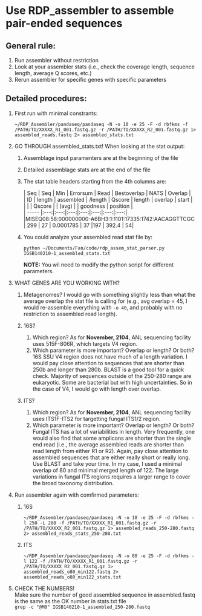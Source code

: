 Use RDP_assembler to assemble pair-ended sequences
=================

General rule:
----
1. Run assembler without restriction  
2. Look at your assembler stats (i.e., check the coverage length, sequence length, average  Q scores, etc.)
3. Rerun assembler for specific genes with specific parameters

Detailed procedures: 
----
1. First run with minimal constrants:   
    ```
    ~/RDP_Assembler/pandaseq/pandaseq -N -o 10 -e 25 -F -d rbfkms -f /PATH/TO/XXXXX_R1_001.fastq.gz -r /PATH/TO/XXXXX_R2_001.fastq.gz 1> assembled_reads.fastq 2> assembled_stats.txt
    ```

2. GO THROUGH assembled_stats.txt! When looking at the stat output: 
    1. Assemblage input paramenters are at the beginning of the file   
    2. Detailed assemblage stats are at the end of the file   
    3. The stat table headers starting from the 4th columns are:    

        | Seq | Seq | Min | Errorsum | Read | Bestoverlap | NATS | Overlap |   
        | ID | length | assembled | /length | Qscore | length | overlap | start |    
        |  |      | Qscore   |       | (avg) |      | goodness | position |   
        | ----- |:---:|:---:|:---:|:---:|:---:|:---:|:---:|    
        |MISEQ08:58:000000000-A6BH3:1:1101:17335:1742:AACAGGTTCGC | 299 | 27 | 0.0001785 | 37 |197 | 392.4 | 54|    

    4. You could analyze your assembled read stat file by:
        ```
        python ~/Documents/Fan/code/rdp_assem_stat_parser.py IGSB140210-1_assembled_stats.txt
        ```
 
        **NOTE:** You wil need to modify the python script for different parameters.

3. WHAT GENES ARE YOU WORKING WITH?    
    1. Metagenomes?
        I would go with something slightly less than what the average overlap the stat file is calling for (e.g., avg overlap = 45, I would re-assemble everything with `-o 40`, and probably with no restriction to assembled read length).     

    2. 16S?
        1. Which region? 
            As for **November, 2104**, ANL sequencing facility uses 515F-806R, which targets V4 region. 
        2. Which parameter is more important? Overlap or length? Or both?
            16S SSU V4 region does not have much of a length variation. I would pay close attention to sequences that are shorter than 250b and longer than 280b. BLAST is a good tool for a quick check. Majority of sequences outside of the 250-280 range are eukaryotic. Some are bacterial but with high uncertainties. So in the case of V4, I would go with length over overlap. 

    3. ITS? 
        1. Which region?
            As for **November, 2104**, ANL sequencing facility uses ITS1F-ITS2 for targetting fungal ITS1/2 region.    
        2. Which parameter is more important? Overlap or length? Or both?
            Fungal ITS has a lot of variabilities in length. Very frequently, one would also find that some amplicons are shorter than the single end read (i.e., the average assembled reads are shorter than read length from either R1 or R2). Again, pay close attention to assembled sequences that are either really short or really long. Use BLAST and take your time. In my case, I used a minimal overlap of 80 and minimal merged length of 122. The large variations in fungal ITS regions requires a larger range to cover the broad taxonomy distribution.

3. Run assembler again with comfirmed parameters:   
    1. 16S
        ```
        ~/RDP_Assembler/pandaseq/pandaseq -N -o 10 -e 25 -F -d rbfkms -l 250 -L 280 -f /PATH/TO/XXXXX_R1_001.fastq.gz -r /PATH/TO/XXXXX_R2_001.fastq.gz 1> assembled_reads_250-280.fastq 2> assembled_reads_stats_250-280.txt
        ```

    2. ITS
        ```
        ~/RDP_Assembler/pandaseq/pandaseq -N -o 80 -e 25 -F -d rbfkms -l 122 -f /PATH/TO/XXXXX_R1_001.fastq.gz -r /PATH/TO/XXXXX_R2_001.fastq.gz 1> assembled_reads_o80_min122.fastq 2> assembled_reads_o80_min122_stats.txt
        ``` 

4. CHECK THE NUMBERS!   
    Make sure the number of good assembled sequence in assembled.fastq is the same as the OK number in stats.txt file   
        ```
        grep -c "@M0" IGSB140210-1_assembled_250-280.fastq  
        ```

